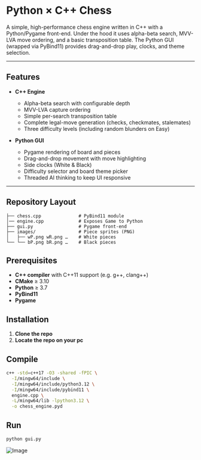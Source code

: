 # Python × C++ Chess

A simple, high-performance chess engine written in C++ with a Python/Pygame front-end. Under the hood it uses alpha-beta search, MVV-LVA move ordering, and a basic transposition table. The Python GUI (wrapped via PyBind11) provides drag-and-drop play, clocks, and theme selection.

---

## Features

- **C++ Engine**  
  - Alpha-beta search with configurable depth  
  - MVV-LVA capture ordering  
  - Simple per-search transposition table  
  - Complete legal-move generation (checks, checkmates, stalemates)  
  - Three difficulty levels (including random blunders on Easy)

- **Python GUI**  
  - Pygame rendering of board and pieces  
  - Drag-and-drop movement with move highlighting  
  - Side clocks (White & Black)  
  - Difficulty selector and board theme picker  
  - Threaded AI thinking to keep UI responsive

---

## Repository Layout

```text
├── chess.cpp              # PyBind11 module
│── engine.cpp             # Exposes Game to Python
├── gui.py                 # Pygame front-end
├── images/                # Piece sprites (PNG)
│   ├── wP.png wR.png …    # White pieces
└── └── bP.png bR.png …    # Black pieces
```
## Prerequisites

- **C++ compiler** with C++11 support (e.g. g++, clang++)  
- **CMake** ≥ 3.10  
- **Python** ≥ 3.7  
- **PyBind11**  
- **Pygame**  

## Installation

1. **Clone the repo**
2. **Locate the repo on your pc**

## Compile
```bash
c++ -std=c++17 -O3 -shared -fPIC \
  -I/mingw64/include \
  -I/mingw64/include/python3.12 \
  -I/mingw64/include/pybind11 \
  engine.cpp \
  -L/mingw64/lib -lpython3.12 \
  -o chess_engine.pyd
```
## Run 
```bash
python gui.py
```
![Image](https://github.com/user-attachments/assets/1417ffef-a2d3-40bf-ac6f-fe03c7bc1952)

